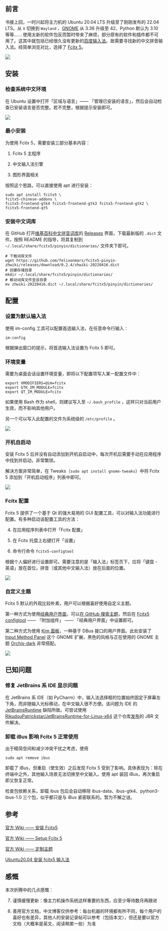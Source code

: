 ## 前言

书接上回，一时兴起将主力机的 Ubuntu 20.04 LTS 升级至了刚刚发布的 22.04 LTS。从 `X` 切换到 `Wayland` 、[GNOME](https://www.gnome.org/) 从 3.36 升级至 42、Python 默认为 3.10 等等…… 使用太新的软件包反而暂时带来了麻烦，部分原有的软件和插件都不可用了。这其中就包括已经很久没有更新的[百度输入法](https://srf.baidu.com/site/guanwang_linux/index.html)。故需要寻找新的中文拼音输入法。经简单浏览对比，选择了 [Fcitx 5](https://fcitx-im.org/wiki/Fcitx_5/zh-cn)。

![](https://pic3.zhimg.com/v2-4f53b903fba2d6d58497aef2679a3c6e_b.jpg)

## 安装

### 检查系统中文环境

在 Ubuntu 设置中打开「区域与语言」—— 「管理已安装的语言」，然后会自动检查已安装语言是否完整。若不完整，根据提示安装即可。

![](https://pic1.zhimg.com/v2-0d383c8db0e1c1207d62c16ea13a9214_r.jpg)

### 最小安装

为使用 Fcitx 5，需要安装三部分基本内容：

1. Fcitx 5 主程序

2. 中文输入法引擎

3. 图形界面相关

按照这个思路，可以直接使用 apt 进行安装：

```Plain Text
sudo apt install fcitx5 \
fcitx5-chinese-addons \
fcitx5-frontend-gtk4 fcitx5-frontend-gtk3 fcitx5-frontend-gtk2 \
fcitx5-frontend-qt5

```

### 安装中文词库

在 GitHub 打开[维基百科中文拼音词库](https://github.com/felixonmars/fcitx5-pinyin-zhwiki)的 [Releases](https://github.com/felixonmars/fcitx5-pinyin-zhwiki/releases) 界面，下载最新版的 `.dict` 文件。按照 README 的指导，将其复制到 `~/.local/share/fcitx5/pinyin/dictionaries/` 文件夹下即可。

```Plain Text
# 下载词库文件
wget https://github.com/felixonmars/fcitx5-pinyin-zhwiki/releases/download/0.2.4/zhwiki-20220416.dict
# 创建存储目录
mkdir ~/.local/share/fcitx5/pinyin/dictionaries/
# 移动词库文件至该目录
mv zhwiki-20220416.dict ~/.local/share/fcitx5/pinyin/dictionaries/

```

## 配置

### 设置为默认输入法

使用 im-config 工具可以配置首选输入法，在任意命令行输入：

```Plain Text
im-config

```

根据弹出窗口的提示，将首选输入法设置为 Fcitx 5 即可。

### 环境变量

需要为桌面会话设置环境变量，即将以下配置项写入某一配置文件中：

```Plain Text
export XMODIFIERS=@im=fcitx
export GTK_IM_MODULE=fcitx
export QT_IM_MODULE=fcitx

```

如果使用 Bash 作为 shell，则建议写入至 `~/.bash_profile` ，这样只对当前用户生效，而不影响其他用户。

另一个可以写入此配置的文件为系统级的 `/etc/profile` 。

![](https://pic1.zhimg.com/v2-08510b7545d6319a5ce712da2dda4a20_r.jpg)

### 开机自启动

安装 Fcitx 5 后并没有自动添加到开机自启动中，每次开机后需要手动在应用程序中找到并启动，非常繁琐。

解决方案非常简单，在 Tweaks（`sudo apt install gnome-tweaks`）中将 Fcitx 5 添加到「开机启动程序」列表中即可。

![](https://pic4.zhimg.com/v2-c52ac7be4247a6fc79e72b1de32be4bb_r.jpg)

### Fcitx 配置

Fcitx 5 提供了一个基于 Qt 的强大易用的 GUI 配置工具，可以对输入法功能进行配置。有多种启动该配置工具的方法：

4. 在应用程序列表中打开「Fcitx 配置」

5. 在 Fcitx 托盘上右键打开「设置」

6. 命令行命令 `fcitx5-configtool`

根据个人偏好进行设置即可。需要注意的是「输入法」标签页下，应将「键盘 - 英语」放在首位，拼音（或其他中文输入法）放在后面的位置。

![](https://pic4.zhimg.com/v2-d5048396a61206bd81987c45bfb86557_r.jpg)

### 自定义主题

Fcitx 5 默认的外观比较朴素，用户可以根据喜好使用自定义主题。

第一种方式为使用[经典用户界面](https://fcitx-im.org/wiki/Theme_Customization/zh-cn#经典用户界面)，可以[在 GitHub 搜索主题](https://github.com/search?q=fcitx5+theme&type=Repositories)，然后在 [Fcitx5 configtool](https://zhuanlan.zhihu.com/write#fcitx-%E9%85%8D%E7%BD%AE) —— 「附加组件」 —— 「经典用户界面」中设置即可。

第二种方式为使用 [Kim 面板](https://fcitx-im.org/wiki/Theme_Customization/zh-cn#kim面板)，一种基于 DBus 接口的用户界面。此处安装了 [Input Method Panel](https://extensions.gnome.org/extension/261/kimpanel/) 这个 GNOME 扩展，黑色的风格与正在使用的 GNOME 主题 [Orchis-dark](https://www.gnome-look.org/p/1357889) 非常搭配。

![](https://pic2.zhimg.com/v2-e1b24f4d83cd0be5da2a6a9d69f042f5_r.jpg)

## 已知问题

### 修复 JetBrains 系 IDE 显示问题

在 JetBrains 系 IDE（如 PyCharm）中，输入法选择框的位置始终固定于屏幕左下角，而非随输入光标移动，在中文输入很不方便。该问题为 IDE 的 [JetBrainsRuntime](https://github.com/JetBrains/JetBrainsRuntime) 缺陷所致。可尝试使用 [RikudouPatrickstar/JetBrainsRuntime-for-Linux-x64](https://github.com/RikudouPatrickstar/JetBrainsRuntime-for-Linux-x64) 这个仓库[发布](https://github.com/RikudouPatrickstar/JetBrainsRuntime-for-Linux-x64/releases)的 JBR 文件解决。

### 卸载 iBus 影响 Fcitx 5 正常使用

出于精简空间和减少冲突干扰之考虑，使用

```Plain Text
sudo apt remove ibus

```

卸载了 iBus，但重启（使生效）之后发现 Fcitx 5 受到了影响。具体表现为：除在终端中之外，其他输入场景无法切换至中文输入。使用 apt 装回 iBus，再次重启即又恢复正常。

检查包依赖关系，卸载 ibus 包后会自动移除 ibus-data、ibus-gtk4、python3-ibus-1.0 三个包，似乎都只是与 iBus 紧密联系的。暂为不解之谜。

## 参考

[官方 Wiki —— 安装 Fcitx5](https://fcitx-im.org/wiki/Install_Fcitx_5/zh-cn)

[官方 Wiki —— Setup Fcitx 5](https://fcitx-im.org/wiki/Setup_Fcitx_5)

[官方 Wiki —— 定制主题](https://fcitx-im.org/wiki/Theme_Customization/zh-cn)

[Ubuntu20.04 安装 fcitx5 输入法](https://ouyen.github.io/fcitx5-ubuntu/)

## 感慨

本次折腾中的几点感慨：

7. 谨慎缓慢更新：像主力机操作系统这样重要的东西，应至少等待数月再跟进

8. 善用官方文档，中文博客仅供参考：每台机器的环境都有所不同，每个用户的喜好也有差异，其他人的安装记录帖可以参考（包括本文），但还是要以官方文档（大概率是英文，阅读稍累一些）为准

